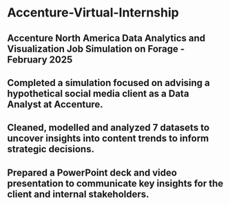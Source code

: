# Accenture-Virtual-Internship
## Accenture North America Data Analytics and Visualization Job Simulation on Forage - February 2025
## Completed a simulation focused on advising a hypothetical social media client as a Data Analyst at Accenture.
## Cleaned, modelled and analyzed 7 datasets to uncover insights into content trends to inform strategic decisions.
## Prepared a PowerPoint deck and video presentation to communicate key insights for the client and internal stakeholders.
